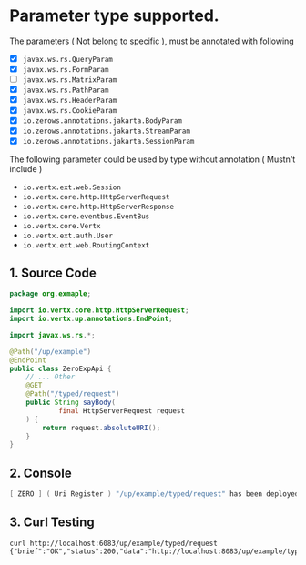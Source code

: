 # Parameter type supported.

The parameters \( Not belong to specific \), must be annotated with following

* [x] `javax.ws.rs.QueryParam`
* [x] `javax.ws.rs.FormParam`
* [ ] `javax.ws.rs.MatrixParam`
* [x] `javax.ws.rs.PathParam`
* [x] `javax.ws.rs.HeaderParam`
* [x] `javax.ws.rs.CookieParam`
* [x] `io.zerows.annotations.jakarta.BodyParam`
* [x] `io.zerows.annotations.jakarta.StreamParam`
* [x] `io.zerows.annotations.jakarta.SessionParam`

The following parameter could be used by type without annotation \( Mustn't include \)

* `io.vertx.ext.web.Session`
* `io.vertx.core.http.HttpServerRequest`
* `io.vertx.core.http.HttpServerResponse`
* `io.vertx.core.eventbus.EventBus`
* `io.vertx.core.Vertx`
* `io.vertx.ext.auth.User`
* `io.vertx.ext.web.RoutingContext`

## 1. Source Code

```java
package org.exmaple;

import io.vertx.core.http.HttpServerRequest;
import io.vertx.up.annotations.EndPoint;

import javax.ws.rs.*;

@Path("/up/example")
@EndPoint
public class ZeroExpApi {
    // ... Other
    @GET
    @Path("/typed/request")
    public String sayBody(
            final HttpServerRequest request
    ) {
        return request.absoluteURI();
    }
}
```

## 2. Console

```java
[ ZERO ] ( Uri Register ) "/up/example/typed/request" has been deployed by ZeroHttpAgent
```

## 3. Curl Testing

```
curl http://localhost:6083/up/example/typed/request
{"brief":"OK","status":200,"data":"http://localhost:8083/up/example/typed/request"}
```

